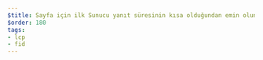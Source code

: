 ```yaml
---
$title: Sayfa için ilk Sunucu yanıt süresinin kısa olduğundan emin olun
$order: 180
tags:
- lcp
- fid
---
```

